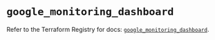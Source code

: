 # `google_monitoring_dashboard`

Refer to the Terraform Registry for docs: [`google_monitoring_dashboard`](https://registry.terraform.io/providers/hashicorp/google-beta/6.21.0/docs/resources/google_monitoring_dashboard).
